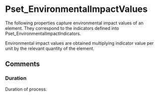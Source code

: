 # Pset_EnvironmentalImpactValues

The following properties capture environmental impact values of an element. They correspond to the indicators defined into Pset_EnvironmentalImpactIndicators.
<!-- end of short definition -->

Environmental impact values are obtained multiplying indicator value per unit by the relevant quantity of the element.


## Comments

### Duration

Duration of process.

